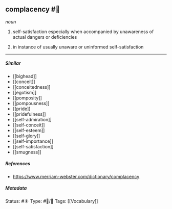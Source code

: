 
## complacency  #🧠

 _noun_

1. self-satisfaction especially when accompanied by unawareness of actual dangers or deficiencies

2. in instance of usually unaware or uninformed self-satisfaction

___

##### Similar

-   [[bighead]]
-   [[conceit]]
-   [[conceitedness]]
-   [[egotism]]
-   [[pomposity]]
-   [[pompousness]]
-   [[pride]]
-   [[pridefulness]]
-   [[self-admiration]]
-   [[self-conceit]]
-   [[self-esteem]]
-   [[self-glory]]
-   [[self-importance]]
-   [[self-satisfaction]]
-   [[smugness]]


##### References 

- https://www.merriam-webster.com/dictionary/complacency

##### Metadata
Status: #☀️ 
Type: #🔵/💬 
Tags: [[Vocabulary]]